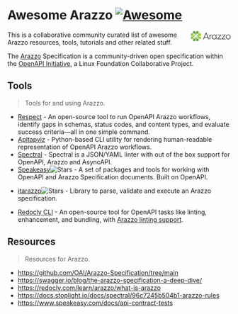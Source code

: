
# Awesome Arazzo [![Awesome](https://awesome.re/badge.svg)](https://awesome.re)

[<img src="arazzo.png" align="right" width="90">](https://www.openapis.org/arazzo)

This is a collaborative community curated list of awesome Arazzo resources, tools, tutorials and other related stuff.

The [Arazzo](https://www.openapis.org/arazzo)  Specification is a community-driven open specification within the [OpenAPI Initiative](https://www.openapis.org/), a Linux Foundation Collaborative Project.

## Tools

> Tools for and using Arazzo.

- [Respect](https://redocly.com/respect-cli) - An open-source tool to run OpenAPI Arazzo workflows, identify gaps in schemas, status codes, and content types, and evaluate success criteria—all in one simple command.
- [Apitapviz](https://codeberg.org/lornajane/apitapviz) - Python-based CLI utility for rendering human-readable representation of OpenAPI Arazzo workflows.
- [Spectral](https://docs.stoplight.io/doics/spectral/674b27b261c3c-overview) - Spectral is a JSON/YAML linter with out of the box support for OpenAPI, Arazzo and AsyncAPI.
- [Speakeasy](https://github.com/speakeasy-api/openapi)![Stars](https://img.shields.io/github/stars/speakeasy-api/openapi.svg)  - A set of packages and tools for working with OpenAPI and Arazzo Specification documents.
Built on OpenAPI.
* [itarazzo](https://github.com/leidenheit/itarazzo-library)![Stars](https://img.shields.io/github/stars/leidenheit/itarazzo-library.svg) - Library to parse, validate and execute an Arazzo specification.
- [Redocly CLI](https://redocly.com/docs/cli) - An open-source tool for OpenAPI tasks like linting, enhancement, and bundling, with [Arazzo linting support](https://redocly.com/docs/cli/guides/lint-arazzo).

## Resources

> Resources for  Arazzo.

- https://github.com/OAI/Arazzo-Specification/tree/main
- https://swagger.io/blog/the-arazzo-specification-a-deep-dive/
- https://redocly.com/learn/arazzo/what-is-arazzo
- https://docs.stoplight.io/docs/spectral/96c7245b504b1-arazzo-rules
- https://www.speakeasy.com/docs/api-contract-tests